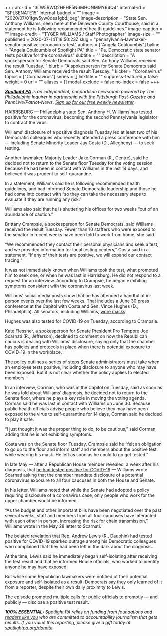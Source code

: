 +++
arc-id = "3LW5RWQ2HFHF5N6MHONMMY64Q4"
internal-id = "SPLSENATE15"
internal-budget = ""
image = "2020/07/01fgw5yw8dea1gbd.jpeg"
image-description = "State Sen. Anthony Williams, seen here at the Delaware County Courthouse, said in a statement he is following recommended health guidelines."
image-caption = ""
image-credit = "TYGER WILLIAMS / Staff Photographer"
image-size = ""
published = 2020-07-14T18:50:23Z
slug = "pennsylvania-lawmaker-senator-positive-coronavirus-test"
authors = ["Angela Couloumbis"]
byline = "Angela Couloumbis of Spotlight PA"
title = "Pa. Democratic state senator tests positive for the coronavirus"
subtitle = ""
description = "A spokesperson for Senate Democrats said Sen. Anthony Williams received the result Tuesday. "
blurb = "A spokesperson for Senate Democrats said Sen. Anthony Williams received the result Tuesday. "
kicker = "Coronavirus"
topics = ["Coronavirus"]
series = []
linktitle = ""
suppress-featured = false
weight = 0
url = ""
aliases = []
modal-exclude = false
no-index = false
+++

<a href="https://www.spotlightpa.org/"><i><b>Spotlight PA</b></i></a><i> is an independent, nonpartisan newsroom powered by The Philadelphia Inquirer in partnership with the Pittsburgh Post-Gazette and PennLive/Patriot-News. </i><a href="https://www.spotlightpa.org/newsletters"><i>Sign up for our free weekly newsletter</i></a><i>.</i>

HARRISBURG — Philadelphia state Sen. Anthony H. Williams has tested positive for the coronavirus, becoming the second Pennsylvania legislator to contract the virus.

Williams’ disclosure of a positive diagnosis Tuesday led at least two of his Democratic colleagues who recently attended a press conference with him — including Senate Minority Leader Jay Costa (D., Allegheny) — to seek testing. 

Another lawmaker, Majority Leader Jake Corman (R., Centre), said he decided not to return to the Senate floor Tuesday for the voting session because he had been in contact with Williams in the last 14 days, and believed it was prudent to self-quarantine. 

In a statement, Williams said he is following recommended health guidelines, and had informed Senate Democratic leadership and those he had come into contact with “so they can take the necessary steps to evaluate if they are running any risk.”

Williams also said that he is shuttering his offices for two weeks “out of an abundance of caution.”

Brittany Crampsie, a spokesperson for Senate Democrats, said Williams received the result Tuesday. Fewer than 10 staffers who were exposed to the senator in recent weeks have been told to work from home, she said.

“We recommended they contact their personal physicians and seek a test, and we provided information for local testing centers,” Costa said in a statement. “If any of their tests are positive, we will expand our contact tracing.”

<script src="https://www.spotlightpa.org/embed.js" async></script><div data-spl-embed-version="1" data-spl-src="https://www.spotlightpa.org/embeds/donate/"></div>

It was not immediately known when Williams took the test, what prompted him to seek one, or when he was last in Harrisburg. He did not respond to a request for an interview. According to Crampsie, he began exhibiting symptoms consistent with the coronavirus last week.

Williams’ social media posts show that he has attended a handful of in-person events over the last few weeks. That includes a June 30 press conference at the Capitol with Costa and Sen. Vince Hughes (D., Philadelphia). All senators, including Williams, <a href="https://www.facebook.com/anthony.h.williams/videos/2405995759700904" target=_blank>wore masks</a>.

Hughes was also tested for COVID-19 on Tuesday, according to Crampsie.

Kate Flessner, a spokesperson for Senate President Pro Tempore Joe Scarnati (R., Jefferson), declined to comment on how the Republican caucus is dealing with Williams’ disclosure, saying only that the chamber has policies and protocols in place when there is potential exposure to COVID-19 in the workplace.

The policy outlines a series of steps Senate administrators must take when an employee tests positive, including disclosure to anyone who may have been exposed. But it is not clear whether the policy applies to elected members.

In an interview, Corman, who was in the Capitol on Tuesday, said as soon as he was told about Williams’ diagnosis, he decided not to return to the Senate floor, where he plays a key role in moving the voting agenda. Corman said he was last in contact with Williams on June 30. Because public health officials advise people who believe they may have been exposed to the virus to self-quarantine for 14 days, Corman said he decided to play it safe.

“I just thought it was the proper thing to do, to be cautious,” said Corman, adding that he is not exhibiting symptoms.

Costa was on the Senate floor Tuesday. Crampsie said he “felt an obligation to go up to the floor and inform staff and members about the positive test, while wearing his mask. He left as soon as he could to go get tested.”

<script src="https://www.spotlightpa.org/embed.js" async></script><div data-spl-embed-version="1" data-spl-src="https://www.spotlightpa.org/embeds/newsletter/"></div>

In late May — after a Republican House member revealed, a week after his diagnosis, that <a href="https://www.spotlightpa.org/news/2020/05/pennsylvania-republican-lawmaker-coronavirus-democrats-questions/" target=_blank>he had tested positive for COVID-19</a> — Williams wrote Scarnati asking that the chamber mandate disclosure of a potential coronavirus exposure to all four caucuses in both the House and Senate.

In his letter, Williams noted that while the Senate had adopted a policy requiring disclosure of a coronavirus case, only people who work for the upper chamber would be informed.

“As the budget and other important bills have been negotiated over the past several weeks, staff and members from all four caucuses have interacted with each other in person, increasing the risk for chain transmission,” Williams wrote in the May 28 letter to Scarnati.

The belated revelation that Rep. Andrew Lewis (R., Dauphin) had tested positive for COVID-19 sparked outrage among his Democratic colleagues who complained that they had been left in the dark about the diagnosis.

At the time, Lewis said he immediately began self-isolating after receiving the test result and that he informed House officials, who worked to identify anyone he may have exposed.

But while some Republican lawmakers were notified of their potential exposure and self-isolated as a result, Democrats say they only learned of it from a reporter, despite their own daily proximity to Lewis.

The episode prompted multiple calls for public officials to promptly — and publicly — disclose a positive test result.

<i><b>100% ESSENTIAL:</b></i> <a href="https://www.spotlightpa.org/"><i>Spotlight PA</i></a><i> relies on</i><a href="https://www.spotlightpa.org/support"><i> funding from foundations and readers like you</i></a><i> who are committed to accountability journalism that gets results. If you value this reporting, please give a gift today at </i><a href="http://spotlightpa.org/donate"><i>spotlightpa.org/donate</i></a><i>.</i>
